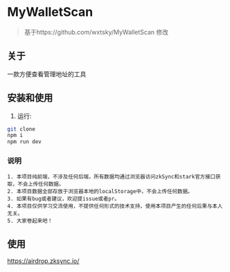 # MyWalletScan  

> 基于https://github.com/wxtsky/MyWalletScan 修改

## 关于

一款方便查看管理地址的工具

## 安装和使用

1. 运行:
```bash
git clone 
npm i
npm run dev
```

### 说明

```
1. 本项目纯前端，不涉及任何后端，所有数据均通过浏览器访问zkSync和stark官方接口获取，不会上传任何数据。
2. 本项目数据全部存放于浏览器本地的localStorage中，不会上传任何数据。
3. 如果有bug或者建议，欢迎提issue或者pr。
4. 本项目仅供学习交流使用，不提供任何形式的技术支持，使用本项目产生的任何后果与本人无关。
5. 大家卷起来吧！
```

## 使用

https://airdrop.zksync.io/



